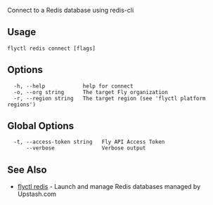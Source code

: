 Connect to a Redis database using redis-cli

## Usage
~~~
flyctl redis connect [flags]
~~~

## Options

~~~
  -h, --help            help for connect
  -o, --org string      The target Fly organization
  -r, --region string   The target region (see 'flyctl platform regions')
~~~

## Global Options

~~~
  -t, --access-token string   Fly API Access Token
      --verbose               Verbose output
~~~

## See Also

* [flyctl redis](/docs/flyctl/redis/)	 - Launch and manage Redis databases managed by Upstash.com


